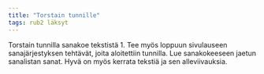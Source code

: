 ```yaml
---
title: "Torstain tunnille"
tags: rub2 läksyt
---
```


Torstain tunnilla sanakoe tekstistä 1. Tee myös loppuun sivulauseen sanajärjestyksen tehtävät, joita aloitettiin tunnilla. Lue sanakokeeseen jaetun sanalistan sanat. Hyvä on myös kerrata tekstiä ja sen alleviivauksia.
